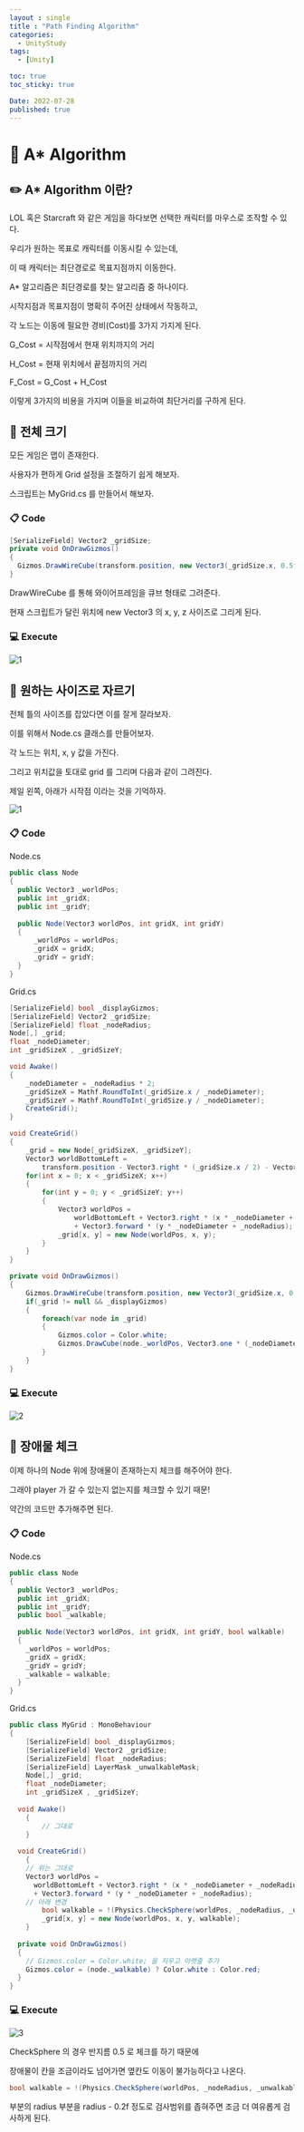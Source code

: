 ```yaml
---
layout : single
title : "Path Finding Algorithm"
categories:
  - UnityStudy
tags:
  - [Unity]

toc: true
toc_sticky: true

Date: 2022-07-28
published: true
---
```


# 📌 A* Algorithm

## ✏️ A* Algorithm 이란?
LOL 혹은 Starcraft 와 같은 게임을 하다보면 선택한 캐릭터를 마우스로 조작할 수 있다.

우리가 원하는 목표로 캐릭터를 이동시킬 수 있는데,

이 때 캐릭터는 최단경로로 목표지점까지 이동한다.

A* 알고리즘은 최단경로를 찾는 알고리즘 중 하나이다.

시작지점과 목표지점이 명확히 주어진 상태에서 작동하고,

각 노드는 이동에 필요한 경비(Cost)를 3가지 가지게 된다.

G_Cost = 시작점에서 현재 위치까지의 거리

H_Cost = 현재 위치에서 끝점까지의 거리

F_Cost = G_Cost + H_Cost

이렇게 3가지의 비용을 가지며 이들을 비교하여 최단거리를 구하게 된다.

## 📝 전체 크기
모든 게임은 맵이 존재한다.

사용자가 편하게 Grid 설정을 조절하기 쉽게 해보자.

스크립트는 MyGrid.cs 를 만들어서 해보자.

### 📋 Code

```cs
[SerializeField] Vector2 _gridSize;
private void OnDrawGizmos()
{
  Gizmos.DrawWireCube(transform.position, new Vector3(_gridSize.x, 0.5f, _gridSize.y));
}
```

DrawWireCube 를 통해 와이어프레임을 큐브 형태로 그려준다.

현재 스크립트가 달린 위치에 new Vector3 의 x, y, z 사이즈로 그리게 된다.

### 💻 Execute

![1](https://user-images.githubusercontent.com/87271529/181204637-50368688-24de-4ac1-9223-5805df622237.gif)

## 📝 원하는 사이즈로 자르기
전체 틀의 사이즈를 잡았다면 이를 잘게 잘라보자.

이를 위해서 Node.cs 클래스를 만들어보자.

각 노드는 위치, x, y 값을 가진다.

그리고 위치값을 토대로 grid 를 그리며 다음과 같이 그려진다.

제일 왼쪽, 아래가 시작점 이라는 것을 기억하자.

![1](https://user-images.githubusercontent.com/87271529/181211821-e7a53703-d7aa-4e24-a56b-8fc4d021034d.png)

### 📋 Code

Node.cs
```cs
public class Node
{
  public Vector3 _worldPos;
  public int _gridX;
  public int _gridY;
	
  public Node(Vector3 worldPos, int gridX, int gridY)
  {
	  _worldPos = worldPos;
	  _gridX = gridX;
	  _gridY = gridY;
  }
}
```

Grid.cs
```cs
[SerializeField] bool _displayGizmos;
[SerializeField] Vector2 _gridSize;
[SerializeField] float _nodeRadius;
Node[,] _grid;
float _nodeDiameter;
int _gridSizeX , _gridSizeY;

void Awake()
{
	_nodeDiameter = _nodeRadius * 2;
	_gridSizeX = Mathf.RoundToInt(_gridSize.x / _nodeDiameter);
	_gridSizeY = Mathf.RoundToInt(_gridSize.y / _nodeDiameter);
	CreateGrid();
}

void CreateGrid()
{
	_grid = new Node[_gridSizeX, _gridSizeY];
	Vector3 worldBottomLeft = 
		transform.position - Vector3.right * (_gridSize.x / 2) - Vector3.forward * (_gridSize.y / 2);
	for(int x = 0; x < _gridSizeX; x++)
	{
		for(int y = 0; y < _gridSizeY; y++)
		{
			Vector3 worldPos = 
				worldBottomLeft + Vector3.right * (x * _nodeDiameter + _nodeRadius)
				+ Vector3.forward * (y * _nodeDiameter + _nodeRadius);
			_grid[x, y] = new Node(worldPos, x, y);
		}
	}
}

private void OnDrawGizmos()
{
	Gizmos.DrawWireCube(transform.position, new Vector3(_gridSize.x, 0.5f, _gridSize.y));
	if(_grid != null && _displayGizmos)
	{
		foreach(var node in _grid)
		{
			Gizmos.color = Color.white;
			Gizmos.DrawCube(node._worldPos, Vector3.one * (_nodeDiameter - 0.1f));
		}
	}
}
```

### 💻 Execute

![2](https://user-images.githubusercontent.com/87271529/181212155-2c0ce00b-5c9a-424c-9998-59ae3f7a1c43.gif)

## 📝 장애물 체크
이제 하나의 Node 위에 장애물이 존재하는지 체크를 해주어야 한다.

그래야 player 가 갈 수 있는지 없는지를 체크할 수 있기 때문!

약간의 코드만 추가해주면 된다.

### 📋 Code

Node.cs
```cs
public class Node
{
  public Vector3 _worldPos;
  public int _gridX;
  public int _gridY;
  public bool _walkable;
	
  public Node(Vector3 worldPos, int gridX, int gridY, bool walkable)
  {
    _worldPos = worldPos;
    _gridX = gridX;
    _gridY = gridY;
    _walkable = walkable;
  }
}
```

Grid.cs
```cs
public class MyGrid : MonoBehaviour
{
	[SerializeField] bool _displayGizmos;
	[SerializeField] Vector2 _gridSize;
	[SerializeField] float _nodeRadius;
	[SerializeField] LayerMask _unwalkableMask;
	Node[,] _grid;
	float _nodeDiameter;
	int _gridSizeX , _gridSizeY;
	
  void Awake()
	{
		// 그대로
	}
	
  void CreateGrid()
	{
    // 위는 그대로
    Vector3 worldPos = 
      worldBottomLeft + Vector3.right * (x * _nodeDiameter + _nodeRadius)
      + Vector3.forward * (y * _nodeDiameter + _nodeRadius);
    // 아래 변경
		bool walkable = !(Physics.CheckSphere(worldPos, _nodeRadius, _unwalkableMask));
		_grid[x, y] = new Node(worldPos, x, y, walkable);
	}
  
  private void OnDrawGizmos()
  {
    // Gizmos.color = Color.white; 을 지우고 아랫줄 추가
    Gizmos.color = (node._walkable) ? Color.white : Color.red;
  }
}
```

### 💻 Execute

![3](https://user-images.githubusercontent.com/87271529/181285662-59bbd2b5-e286-4ff1-88bd-76ce516484ca.gif)

CheckSphere 의 경우 반지름 0.5 로 체크를 하기 때문에

장애물이 칸을 조금이라도 넘어가면 옆칸도 이동이 불가능하다고 나온다.

```cs
bool walkable = !(Physics.CheckSphere(worldPos, _nodeRadius, _unwalkableMask));
```
부분의 radius 부분을 radius - 0.2f 정도로 검사범위를 좁혀주면 조금 더 여유롭게 검사하게 된다.
